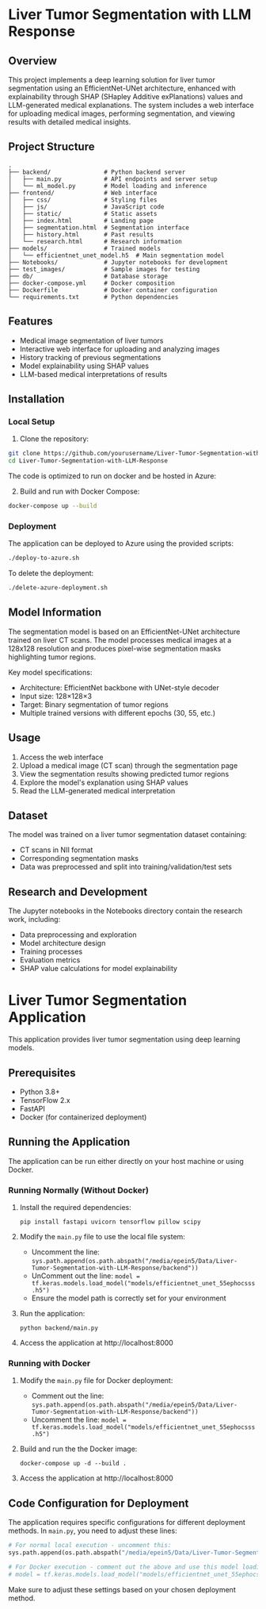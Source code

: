 # Liver Tumor Segmentation with LLM Response

## Overview
This project implements a deep learning solution for liver tumor segmentation using an EfficientNet-UNet architecture, enhanced with explainability through SHAP (SHapley Additive exPlanations) values and LLM-generated medical explanations. The system includes a web interface for uploading medical images, performing segmentation, and viewing results with detailed medical insights.

## Project Structure
```
.
├── backend/               # Python backend server
│   ├── main.py            # API endpoints and server setup
│   └── ml_model.py        # Model loading and inference
├── frontend/              # Web interface
│   ├── css/               # Styling files
│   ├── js/                # JavaScript code
│   ├── static/            # Static assets
│   ├── index.html         # Landing page
│   ├── segmentation.html  # Segmentation interface
│   ├── history.html       # Past results
│   └── research.html      # Research information
├── models/                # Trained models
│   └── efficientnet_unet_model.h5  # Main segmentation model
├── Notebooks/             # Jupyter notebooks for development
├── test_images/           # Sample images for testing
├── db/                    # Database storage
├── docker-compose.yml     # Docker composition
├── Dockerfile             # Docker container configuration
└── requirements.txt       # Python dependencies
```

## Features
- Medical image segmentation of liver tumors
- Interactive web interface for uploading and analyzing images
- History tracking of previous segmentations
- Model explainability using SHAP values
- LLM-based medical interpretations of results


## Installation

### Local Setup
1. Clone the repository:
```bash
git clone https://github.com/yourusername/Liver-Tumor-Segmentation-with-LLM-Response.git
cd Liver-Tumor-Segmentation-with-LLM-Response
```

The code is optimized to run on docker and be hosted in Azure:


2. Build and run with Docker Compose:
```bash
docker-compose up --build
```

### Deployment
The application can be deployed to Azure using the provided scripts:
```bash
./deploy-to-azure.sh
```

To delete the deployment:
```bash
./delete-azure-deployment.sh
```


## Model Information
The segmentation model is based on an EfficientNet-UNet architecture trained on liver CT scans. The model processes medical images at a 128x128 resolution and produces pixel-wise segmentation masks highlighting tumor regions.

Key model specifications:

- Architecture: EfficientNet backbone with UNet-style decoder
- Input size: 128×128×3
- Target: Binary segmentation of tumor regions
- Multiple trained versions with different epochs (30, 55, etc.)

## Usage
1. Access the web interface
2. Upload a medical image (CT scan) through the segmentation page
3. View the segmentation results showing predicted tumor regions
4. Explore the model's explanation using SHAP values
5. Read the LLM-generated medical interpretation

## Dataset
The model was trained on a liver tumor segmentation dataset containing:
- CT scans in NII format
- Corresponding segmentation masks
- Data was preprocessed and split into training/validation/test sets


## Research and Development
The Jupyter notebooks in the Notebooks directory contain the research work, including:
- Data preprocessing and exploration
- Model architecture design
- Training processes
- Evaluation metrics
- SHAP value calculations for model explainability

# Liver Tumor Segmentation Application

This application provides liver tumor segmentation using deep learning models.

## Prerequisites

- Python 3.8+
- TensorFlow 2.x
- FastAPI
- Docker (for containerized deployment)

## Running the Application

The application can be run either directly on your host machine or using Docker.

### Running Normally (Without Docker)

1. Install the required dependencies:
   ```
   pip install fastapi uvicorn tensorflow pillow scipy
   ```

2. Modify the `main.py` file to use the local file system:
   - Uncomment the line: `sys.path.append(os.path.abspath("/media/epein5/Data/Liver-Tumor-Segmentation-with-LLM-Response/backend"))`
   - UnComment out the line: `model = tf.keras.models.load_model("models/efficientnet_unet_55ephocsss.h5")`
   - Ensure the model path is correctly set for your environment

3. Run the application:
   ```
   python backend/main.py
   ```

4. Access the application at http://localhost:8000

### Running with Docker

1. Modify the `main.py` file for Docker deployment:
   - Comment out the line: `sys.path.append(os.path.abspath("/media/epein5/Data/Liver-Tumor-Segmentation-with-LLM-Response/backend"))`
   - Uncomment the line: `model = tf.keras.models.load_model("models/efficientnet_unet_55ephocsss.h5")`

2. Build and run the  the Docker image:
   ```
   docker-compose up -d --build .
   ```


4. Access the application at http://localhost:8000

## Code Configuration for Deployment

The application requires specific configurations for different deployment methods. In `main.py`, you need to adjust these lines:

```python
# For normal local execution - uncomment this:
sys.path.append(os.path.abspath("/media/epein5/Data/Liver-Tumor-Segmentation-with-LLM-Response/backend"))

# For Docker execution - comment out the above and use this model loading approach:
# model = tf.keras.models.load_model("models/efficientnet_unet_55ephocsss.h5")
```

Make sure to adjust these settings based on your chosen deployment method.
